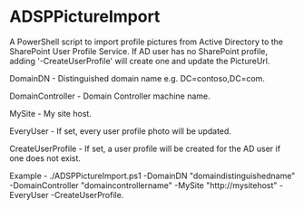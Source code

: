 # ADSPPictureImport
A PowerShell script to import profile pictures from Active Directory to the SharePoint User Profile Service.
If AD user has no SharePoint profile, adding '-CreateUserProfile' will create one and update the PictureUrl.

 DomainDN - Distinguished domain name e.g. DC=contoso,DC=com.
 
DomainController - Domain Controller machine name.

MySite - My site host.

EveryUser - If set, every user profile photo will be updated.

CreateUserProfile - If set, a user profile will be created for the AD user if one does not exist.

Example - ./ADSPPictureImport.ps1 -DomainDN "domaindistinguishedname" -DomainController "domaincontrollername" -MySite "http://mysitehost" -EveryUser -CreateUserProfile.
